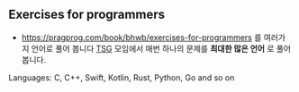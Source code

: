 ## Exercises for programmers

* https://pragprog.com/book/bhwb/exercises-for-programmers 를 여러가지 언어로 풀어 봅니다
[TSG](https://www.tuestudy.org) 모임에서 매번 하나의 문제를 **최대한 많은 언어** 로 풀어봅니다.

Languages: C, C++, Swift, Kotlin, Rust, Python, Go and so on
